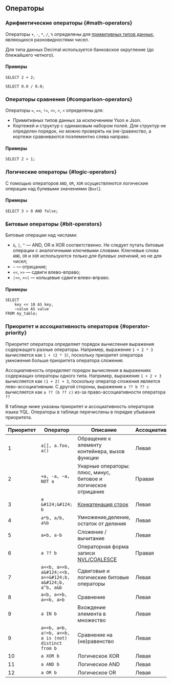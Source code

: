## Операторы

### Арифметические операторы {#math-operators}

Операторы `+`, `-`, `*`, `/`, `%` определены для [примитивных типов данных](../../../types/primitive.md), являющихся разновидностями чисел.

Для типа данных Decimal используется банковское округление (до ближайшего четного).

#### Примеры

```yql
SELECT 2 + 2;
```

```yql
SELECT 0.0 / 0.0;
```

### Операторы сравнения {#comparison-operators}

Операторы `=`, `==`, `!=`, `<>`, `>`, `<` определены для:

* Примитивных типов данных за исключением Yson и Json.
* Кортежей и структур с одинаковым набором полей. Для структур не определен порядок, но можно проверять на (не-)равенство, а кортежи сравниваются поэлементно слева направо.

#### Примеры

```yql
SELECT 2 > 1;
```

### Логические операторы {#logic-operators}

С помощью операторов `AND`, `OR`, `XOR` осуществляются логические операции над булевыми значениями (`Bool`).

#### Примеры

```yql
SELECT 3 > 0 AND false;
```

### Битовые операторы {#bit-operators}

Битовые операции над числами:

* `&`, `|`, `^` — AND, OR и XOR соответственно. Не следует путать битовые операции с аналогичными ключевыми словами. Ключевые слова `AND`, `OR` и `XOR` используются *только для булевых значений*, но не для чисел;
* ` ~ ` — отрицание;
* `<<`, `>>` — сдвиги влево-вправо;
* `|<<`, `>>|` — кольцевые сдвиги влево-вправо.

#### Примеры

```yql
SELECT
    key << 10 AS key,
    ~value AS value
FROM my_table;
```

### Приоритет и ассоциативность операторов {#operator-priority}

Приоритет оператора определяет порядок вычисления выражения содержащего разные операторы.
Например, выражение `1 + 2 * 3` вычисляется как `1 + (2 * 3)`,
поскольку приоритет оператора умножения больше приоритета оператора сложения.

Ассоциативность определяет порядок вычисления в выражениях содержащих операторы одного типа.
Например, выражение `1 + 2 + 3` вычисляется как `(1 + 2) + 3`, поскольку оператор сложения является лево-ассоциативным.
С другой стороны, выражение `a ?? b ?? c` вычисляется как `a ?? (b ?? c)` из-за право-ассоциативности оператора `??`

В таблице ниже указаны приоритет и ассоциативность операторов языка YQL.
Операторы в таблице перечислены в порядке убывания приоритета.

| Приоритет | Оператор | Описание | Ассоциативность |
| --- | --- | --- | --- |
| 1 | `a[], a.foo, a()` | Обращение к элементу контейнера, вызов функции | Левая |
| 2 | `+a, -a, ~a, NOT a` | Унарные операторы: плюс, минус, битовое и логическое отрицание | Правая |
| 3 | `a &#124;&#124; b` | [Конкатенация строк](../../../syntax/expressions.md#concatenation) | Левая |
| 4 | `a*b, a/b, a%b` | Умножение,деление, остаток от деления | Левая |
| 5 | `a+b, a-b` | Сложение / вычитание | Левая |
| 6 | `a ?? b` | Операторная форма записи [NVL/COALESCE](../../../builtins/basic.md#coalesce) | Правая |
| 7 | `a<<b, a>>b, a&#124;<<b, a>>&#124;b,` `a&#124;b, a^b, a&b` | Сдвиговые и логические битовые операторы | Левая |
| 8 | `a<b, a<=b, a>=b, a>b` | Сравнение | Левая |
| 9 | `a IN b` | Вхождение элемента в множество | Левая |
| 9 | `a==b, a=b, a!=b, a<>b,` `a is (not) distinct from b` | Сравнение на (не)равенство | Левая |
| 10 | `a XOR b` | Логическое XOR | Левая |
| 11 | `a AND b` | Логическое AND | Левая |
| 12 | `a OR b` | Логическое OR | Левая |
